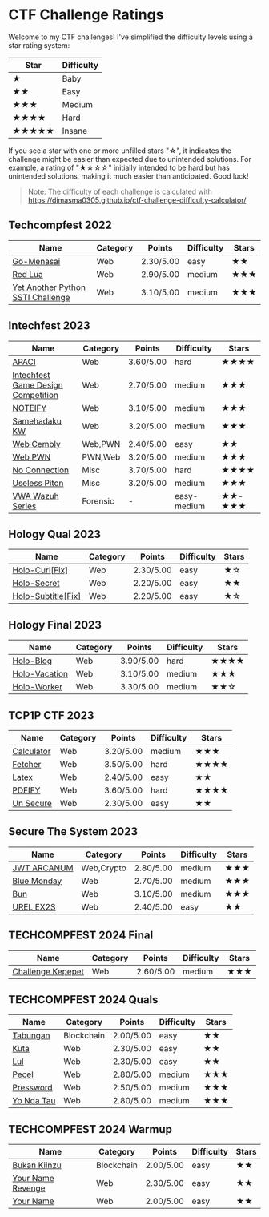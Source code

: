 # CTF Challenge Ratings

Welcome to my CTF challenges! I've simplified the difficulty levels using a star rating system:

| Star | Difficulty |
|------|------------|
| ★    | Baby       |
| ★★   | Easy       |
| ★★★  | Medium     |
| ★★★★ | Hard       |
| ★★★★★| Insane     |

If you see a star with one or more unfilled stars "☆", it indicates the challenge might be easier than expected due to unintended solutions. For example, a rating of "★☆☆☆" initially intended to be hard but has unintended solutions, making it much easier than anticipated. Good luck!

> Note: The difficulty of each challenge is calculated with https://dimasma0305.github.io/ctf-challenge-difficulty-calculator/

## Techcompfest 2022

|Name|Category|Points|Difficulty|Stars|
|----|--------|------|----------|-----|
|[Go-Menasai](./Techcompfest-2022/Go-Menasai/)|Web| 2.30/5.00 | easy | ★★ |
|[Red Lua](./Techcompfest-2022/Red%20Lua/)|Web| 2.90/5.00 | medium | ★★★ ||
|[Yet Another Python SSTI Challenge](./Techcompfest-2022/Yet%20Another%20Python%20SSTI%20Challenge/)|Web| 3.10/5.00 | medium | ★★★ |

## Intechfest 2023

|Name|Category|Points | Difficulty | Stars |
|----|--------|-------|------------|-------|
|[APACI](./Intechfest-2023/Web-Exploitation/APACI/)|Web| 3.60/5.00 | hard | ★★★★ |
|[Intechfest Game Design Competition](./Intechfest-2023/Web-Exploitation/Intechfest%20Game%20Design%20Competition/)|Web| 2.70/5.00 | medium | ★★★ |
|[NOTEIFY](./Intechfest-2023/Web-Exploitation/NOTEIFY/)|Web| 3.10/5.00 | medium | ★★★ |
|[Samehadaku KW](./Intechfest-2023/Web-Exploitation/Samehadaku%20KW/)|Web| 3.20/5.00 | medium | ★★★ |
|[Web Cembly](./Intechfest-2023/PWN/web-cembly/)|Web,PWN| 2.40/5.00 | easy | ★★ |
|[Web PWN](./Intechfest-2023/PWN/web-pwn/)|PWN,Web| 3.20/5.00 | medium | ★★★ |
|[No Connection](./Intechfest-2023/Misc/no-connection/)|Misc| 3.70/5.00 | hard | ★★★★ |
|[Useless Piton](./Intechfest-2023/Misc/useless-piton/)|Misc| 3.20/5.00 | medium | ★★★ |
|[VWA Wazuh Series](./Intechfest-2023/Forensic/VWA-Wazuh(Series)/)|Forensic| - | easy-medium | ★★-★★★ |

## Hology Qual 2023

|Name|Category| Points | Difficulty | Stars |
|----|--------|--------|------------|-------|
|[Holo-Curl[Fix]](./Hology-qual-2023/Holo-Curl[Fix]/)|Web| 2.30/5.00 | easy | ★☆ |
|[Holo-Secret](./Hology-qual-2023/Holo-Secret/)|Web| 2.20/5.00 | easy | ★★ |
|[Holo-Subtitle[Fix]](./Hology-qual-2023/Holo-Subtitle[Fix]/)|Web| 2.20/5.00 | easy | ★☆ |

## Hology Final 2023

|Name|Category| Points | Difficulty | Stars |
|----|--------|--------|------------|-------|
|[Holo-Blog](./Hology-final-2023/Holo-Blog/)|Web| 3.90/5.00 | hard | ★★★★ |
|[Holo-Vacation](./Hology-final-2023/Holo-Vacation/)|Web| 3.10/5.00 | medium | ★★★ |
|[Holo-Worker](./Hology-final-2023/Holo-Vacation/)|Web| 3.30/5.00 | medium | ★★☆ |

## TCP1P CTF 2023

|Name|Category| Points | Difficulty | Stars |
|----|--------|--------|------------|-------|
|[Calculator](./TCP1P-CTF-2023/Web/calculator/)|Web| 3.20/5.00 | medium | ★★★ |
|[Fetcher](./TCP1P-CTF-2023/Web/fetcher/)|Web| 3.50/5.00 | hard | ★★★★ |
|[Latex](./TCP1P-CTF-2023/Web/Latex/)|Web| 2.40/5.00 | easy | ★★ |
|[PDFIFY](./TCP1P-CTF-2023/Web/PDFIFY/)|Web| 3.60/5.00 | hard | ★★★★ |
|[Un Secure](./TCP1P-CTF-2023/Web/Un%20Secure/)|Web| 2.30/5.00 | easy | ★★ |

## Secure The System 2023
|Name|Category| Points | Difficulty | Stars |
|----|--------|--------|------------|-------|
|[JWT ARCANUM](./SecureTheSystem2023/Cryptography/JWT%20ARCANUM/)|Web,Crypto| 2.80/5.00 | medium | ★★★ |
|[Blue Monday](./SecureTheSystem2023/Web/Blue%20Monday/)|Web| 2.70/5.00 | medium | ★★★ |
|[Bun](./SecureTheSystem2023/Web/Bun/)|Web| 3.10/5.00 | medium | ★★★ |
|[UREL EX2S](./SecureTheSystem2023/Web/UREL-EX2S/)|Web| 2.40/5.00 | easy | ★★ |

## TECHCOMPFEST 2024 Final
|Name|Category| Points | Difficulty | Stars |
|----|--------|--------|------------|-------|
|[Challenge Kepepet](./TECHCOMFEST-2024/Final/Web/challenge-kepepet/)|Web| 2.60/5.00 | medium | ★★★ |

## TECHCOMPFEST 2024 Quals
|Name|Category| Points | Difficulty | Stars |
|----|--------|--------|------------|-------|
|[Tabungan](./TECHCOMFEST-2024/Quals/Blockchain/Tabungan/)|Blockchain| 2.00/5.00 | easy | ★★ |
|[Kuta](./TECHCOMFEST-2024/Quals/Web/kuta/)|Web| 2.30/5.00 | easy | ★★ |
|[Lul](./TECHCOMFEST-2024/Quals/Web/lul/)|Web| 2.30/5.00 | easy | ★★ |
|[Pecel](./TECHCOMFEST-2024/Quals/Web/pecel/)|Web| 2.80/5.00 | medium | ★★★ |
|[Pressword](./TECHCOMFEST-2024/Quals/Web/pressword/)|Web| 2.50/5.00 | medium | ★★★ |
|[Yo Nda Tau](./TECHCOMFEST-2024/Quals/Web/yo-nda-tau/)|Web| 2.80/5.00 | medium | ★★★ |

## TECHCOMPFEST 2024 Warmup
|Name|Category| Points | Difficulty | Stars |
|----|--------|--------|------------|-------|
|[Bukan Kiinzu](./TECHCOMFEST-2024/Warmup/Blockchain/bukan-kiinzu/)|Blockchain| 2.00/5.00 | easy | ★★ |
|[Your Name Revenge](./TECHCOMFEST-2024/Warmup/Web/Your-Name-Revenge/)|Web| 2.30/5.00 | easy | ★★ |
|[Your Name](./TECHCOMFEST-2024/Warmup/Web/Your-Name/)|Web| 2.00/5.00 | easy | ★★ |
